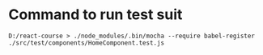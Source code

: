 # Command to run test suit

```console
D:/react-course > ./node_modules/.bin/mocha --require babel-register ./src/test/components/HomeComponent.test.js
```
